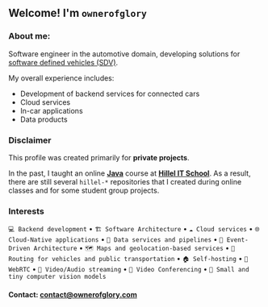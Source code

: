 ## Welcome! I'm `ownerofglory`
### About me:
Software engineer in the automotive domain, developing solutions for [software defined vehicles (SDV)](https://sdv.eclipse.org/).

My overall experience includes:
  - Development of backend services for connected cars
  - Cloud services
  - In-car applications
  - Data products

### Disclaimer
This profile was created primarily for **private projects**.

In the past, I taught an online  **[Java](https://ithillel.ua/courses/java-pro)** course at **[Hillel IT School](https://ithillel.ua/)**.
As a result, there are still several `hillel-*` repositories that I created during online classes and for some student group projects.

### Interests
`💻 Backend development` • `🏗️ Software Architecture` • `☁️ Cloud services` • `🌐 Cloud-Native applications` • `🧩 Data services and pipelines` • `🔄 Event-Driven Architecture` • `🗺️ Maps and geolocation-based services` • `🚗 Routing for vehicles and public transportation` • `🏠 Self-hosting` • `🎥 WebRTC` • `📡 Video/Audio streaming` • `💬 Video Conferencing` • `🧠 Small and tiny computer vision models`

#### Contact: <contact@ownerofglory.com>
